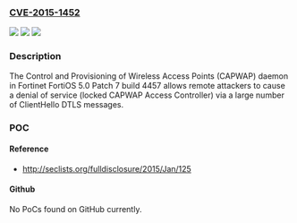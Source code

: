 ### [CVE-2015-1452](https://cve.mitre.org/cgi-bin/cvename.cgi?name=CVE-2015-1452)
![](https://img.shields.io/static/v1?label=Product&message=n%2Fa&color=blue)
![](https://img.shields.io/static/v1?label=Version&message=n%2Fa&color=blue)
![](https://img.shields.io/static/v1?label=Vulnerability&message=n%2Fa&color=brighgreen)

### Description

The Control and Provisioning of Wireless Access Points (CAPWAP) daemon in Fortinet FortiOS 5.0 Patch 7 build 4457 allows remote attackers to cause a denial of service (locked CAPWAP Access Controller) via a large number of ClientHello DTLS messages.

### POC

#### Reference
- http://seclists.org/fulldisclosure/2015/Jan/125

#### Github
No PoCs found on GitHub currently.

